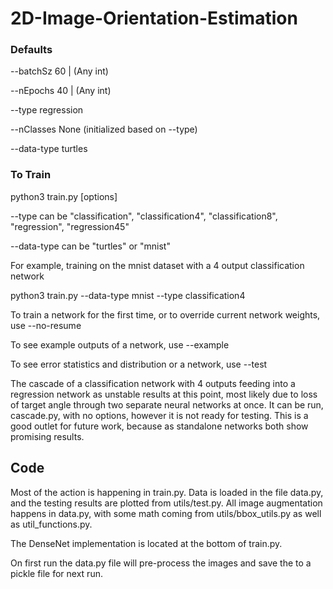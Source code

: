 # 2D-Image-Orientation-Estimation

### Defaults
--batchSz 60 | (Any int)

--nEpochs 40 | (Any int)

--type regression

--nClasses None (initialized based on --type)

--data-type turtles

### To Train
python3 train.py [options]

--type can be "classification", "classification4", "classification8", "regression", "regression45"

--data-type can be "turtles" or "mnist"

For example, training on the mnist dataset with a 4 output classification network 

python3 train.py --data-type mnist --type classification4

To train a network for the first time, or to override current network weights, use --no-resume

To see example outputs of a network, use --example

To see error statistics and distribution or a network, use --test


The cascade of a classification network with 4 outputs feeding into a regression network as unstable results at this point, most likely due to loss of target angle through two separate neural networks at once. It can be run, cascade.py, with no options, however it is not ready for testing. This is a good outlet for future work, because as standalone networks both show promising results. 

## Code 
Most of the action is happening in train.py. Data is loaded in the file data.py, and the testing results are plotted from utils/test.py. All image augmentation happens in data.py, with some math coming from utils/bbox_utils.py as well as util_functions.py. 

The DenseNet implementation is located at the bottom of train.py.

On first run the data.py file will pre-process the images and save the to a pickle file for next run. 


